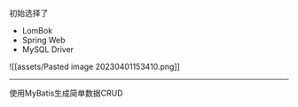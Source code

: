 初始选择了
- LomBok
- Spring Web
- MySQL Driver

![[assets/Pasted image 20230401153410.png]]

---

使用MyBatis生成简单数据CRUD

